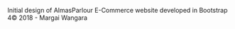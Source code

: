 <p>Initial design of AlmasParlour E-Commerce website developed in Bootstrap 4</p<p>&copy; 2018 - Margai Wangara </p>
